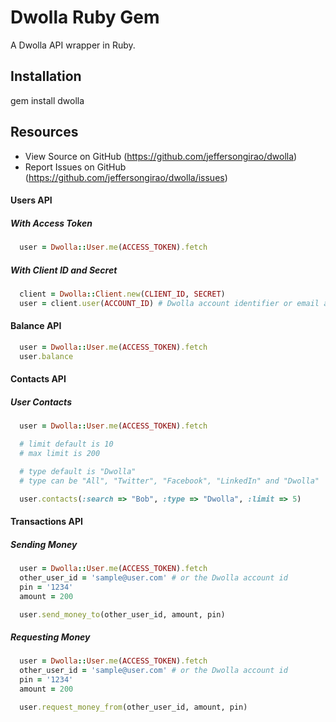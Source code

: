 # Dwolla Ruby Gem

A Dwolla API wrapper in Ruby.

## Installation

gem install dwolla

## Resources

* View Source on GitHub (https://github.com/jeffersongirao/dwolla)
* Report Issues on GitHub (https://github.com/jeffersongirao/dwolla/issues)

#### Users API

##### With Access Token

```ruby
  user = Dwolla::User.me(ACCESS_TOKEN).fetch
```

##### With Client ID and Secret

```ruby
  client = Dwolla::Client.new(CLIENT_ID, SECRET)
  user = client.user(ACCOUNT_ID) # Dwolla account identifier or email address of the Dwolla account.
```

#### Balance API

```ruby
  user = Dwolla::User.me(ACCESS_TOKEN).fetch
  user.balance
```

#### Contacts API

##### User Contacts

```ruby
  user = Dwolla::User.me(ACCESS_TOKEN).fetch

  # limit default is 10
  # max limit is 200

  # type default is "Dwolla"
  # type can be "All", "Twitter", "Facebook", "LinkedIn" and "Dwolla"

  user.contacts(:search => "Bob", :type => "Dwolla", :limit => 5)
```

#### Transactions API

##### Sending Money

```ruby
  user = Dwolla::User.me(ACCESS_TOKEN).fetch
  other_user_id = 'sample@user.com' # or the Dwolla account id
  pin = '1234'
  amount = 200

  user.send_money_to(other_user_id, amount, pin)
```

##### Requesting Money

```ruby
  user = Dwolla::User.me(ACCESS_TOKEN).fetch
  other_user_id = 'sample@user.com' # or the Dwolla account id
  pin = '1234'
  amount = 200

  user.request_money_from(other_user_id, amount, pin)
```
